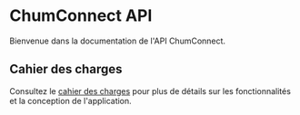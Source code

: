 # ChumConnect API

Bienvenue dans la documentation de l'API ChumConnect. 

## Cahier des charges 

Consultez le [cahier des charges](https://www.notion.so/Cahier-des-charges-Fr-2f52dd88d38b456e91d3ead1d2c66b08?pvs=4) pour plus de détails sur les fonctionnalités et la conception de l'application.
